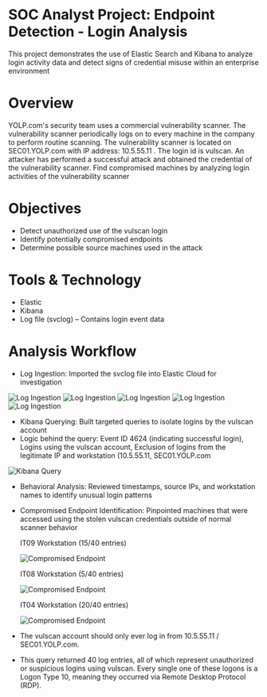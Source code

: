 # SOC Analyst Project: Endpoint Detection - Login Analysis

This project demonstrates the use of Elastic Search and Kibana to analyze login activity data and detect signs of credential misuse within an enterprise environment

# Overview
YOLP.com's security team uses a commercial vulnerability scanner. The vulnerability scanner periodically logs on to every machine in the company to perform routine scanning. The vulnerability scanner is located on SEC01.YOLP.com with IP address: 10.5.55.11 . The login  id is vulscan. 
An attacker has performed a successful attack and obtained the credential of the vulnerability scanner. 
Find compromised machines by analyzing login activities of the vulnerability scanner

# Objectives

* Detect unauthorized use of the vulscan login
* Identify potentially compromised endpoints
* Determine possible source machines used in the attack

# Tools & Technology

* Elastic
* Kibana
* Log file (svclog) – Contains login event data

# Analysis Workflow

* Log Ingestion: Imported the svclog file into Elastic Cloud for investigation
  
 ![Log Ingestion](IngestLog.png)
 ![Log Ingestion](svcIngest.png)
 ![Log Ingestion](svc_config.png)
 ![Log Ingestion](svcIngest2.png)
 ![Log Ingestion](svc_Index.png)
 
* Kibana Querying: Built targeted queries to isolate logins by the vulscan account
* Logic behind the query:
  Event ID 4624 (indicating successful login),
  Logins using the vulscan account,
  Exclusion of logins from the legitimate IP and workstation (10.5.55.11, SEC01.YOLP.com
  
 ![Kibana Query](svc_Query.png)
 
* Behavioral Analysis: Reviewed timestamps, source IPs, and workstation names to identify unusual login patterns
* Compromised Endpoint Identification:  Pinpointed machines that were accessed using the stolen vulscan credentials outside of normal scanner behavior
  
  IT09 Workstation (15/40 entries)
  
  ![Compromised Endpoint](svc_sus_comp1.png)
  
  IT08 Workstation (5/40 entries)
  
  ![Compromised Endpoint](svc_sus_comp2.png)
  
  IT04 Workstation (20/40 entries)
  
  ![Compromised Endpoint](svc_sus_comp3.png)

* The vulscan account should only ever log in from 10.5.55.11 / SEC01.YOLP.com.
* This query returned 40 log entries, all of which represent unauthorized or suspicious logins using vulscan. Every single one of these logons is a Logon Type 10, meaning they occurred via Remote Desktop Protocol (RDP).

